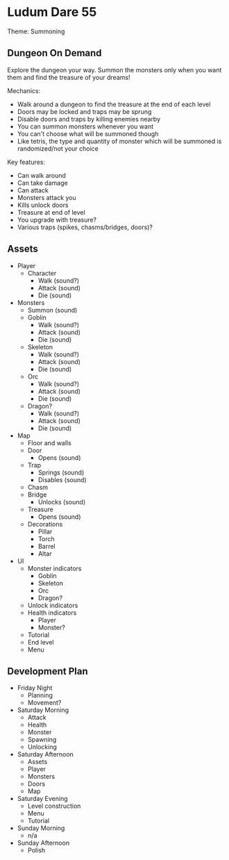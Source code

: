 # Ludum Dare 55

Theme: Summoning

## Dungeon On Demand

Explore the dungeon your way. Summon the monsters only when you want them and find the treasure of your dreams!

Mechanics:
* Walk around a dungeon to find the treasure at the end of each level
* Doors may be locked and traps may be sprung
* Disable doors and traps by killing enemies nearby
* You can summon monsters whenever you want
* You can't choose what will be summoned though
* Like tetris, the type and quantity of monster which will be summoned is randomized/not your choice

Key features:
* Can walk around
* Can take damage
* Can attack
* Monsters attack you
* Kills unlock doors
* Treasure at end of level
* You upgrade with treasure?
* Various traps (spikes, chasms/bridges, doors)?

## Assets
* Player
	* Character
		* Walk (sound?)
		* Attack (sound)
		* Die (sound)
* Monsters
	* Summon (sound)
	* Goblin
		* Walk (sound?)
		* Attack (sound)
		* Die (sound)
	* Skeleton
		* Walk (sound?)
		* Attack (sound)
		* Die (sound)
	* Orc
		* Walk (sound?)
		* Attack (sound)
		* Die (sound)
	* Dragon?
		* Walk (sound?)
		* Attack (sound)
		* Die (sound)
* Map
	* Floor and walls
	* Door
		* Opens (sound)
	* Trap
		* Springs (sound)
		* Disables (sound)
	* Chasm
	* Bridge
		* Unlocks (sound)
	* Treasure
		* Opens (sound)
	* Decorations
		* Pillar
		* Torch
		* Barrel
		* Altar
* UI
	* Monster indicators
		* Goblin
		* Skeleton
		* Orc
		* Dragon?
	* Unlock indicators
	* Health indicators
		* Player
		* Monster?
	* Tutorial
	* End level
	* Menu

## Development Plan

* Friday Night
	* Planning
	* Movement?
* Saturday Morning
	* Attack
	* Health
	* Monster
	* Spawning
	* Unlocking
* Saturday Afternoon
	* Assets
	* Player
	* Monsters
	* Doors
	* Map
* Saturday Evening
	* Level construction
	* Menu
	* Tutorial
* Sunday Morning
	* n/a
* Sunday Afternoon
	* Polish